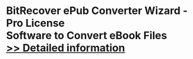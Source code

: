 # BitRecover ePub Converter Wizard - Pro License<br />Software to Convert eBook Files<br />[>> Detailed information](https://secure.shareit.com/shareit/product.html?productid=300965658&affiliateid=200057808)